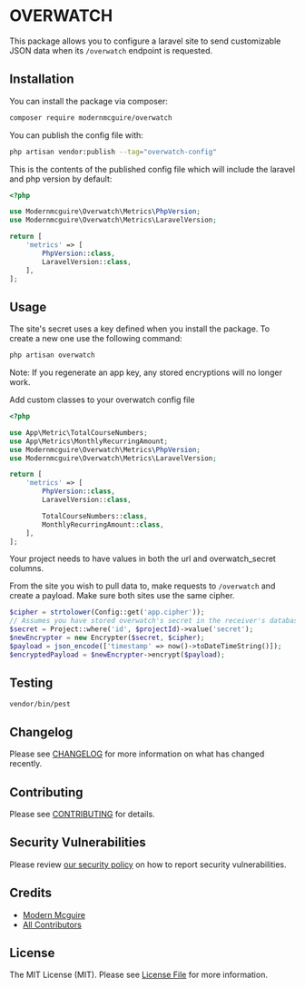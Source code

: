 # OVERWATCH
This package allows you to configure a laravel site to send customizable JSON data when its `/overwatch` endpoint is requested.

## Installation

You can install the package via composer:

```bash
composer require modernmcguire/overwatch
```

You can publish the config file with:

```bash
php artisan vendor:publish --tag="overwatch-config"
```

This is the contents of the published config file which will include the laravel and php version by default:

```php
<?php

use Modernmcguire\Overwatch\Metrics\PhpVersion;
use Modernmcguire\Overwatch\Metrics\LaravelVersion;

return [
    'metrics' => [
        PhpVersion::class,
        LaravelVersion::class,
    ],
];
```

## Usage
The site's secret uses a key defined when you install the package. To create a new one use the following command:
```bash
php artisan overwatch
```
Note: If you regenerate an app key, any stored encryptions will no longer work.


Add custom classes to your overwatch config file

```php
<?php

use App\Metric\TotalCourseNumbers;
use App\Metrics\MonthlyRecurringAmount;
use Modernmcguire\Overwatch\Metrics\PhpVersion;
use Modernmcguire\Overwatch\Metrics\LaravelVersion;

return [
    'metrics' => [
        PhpVersion::class,
        LaravelVersion::class,

        TotalCourseNumbers::class,
        MonthlyRecurringAmount::class,
    ],
];
```

Your project needs to have values in both the url and overwatch_secret columns.

From the site you wish to pull data to, make requests to `/overwatch` and create a payload. Make sure both sites use the same cipher.
```php
$cipher = strtolower(Config::get('app.cipher'));
// Assumes you have stored overwatch's secret in the receiver's database.
$secret = Project::where('id', $projectId)->value('secret');
$newEncrypter = new Encrypter($secret, $cipher);
$payload = json_encode(['timestamp' => now()->toDateTimeString()]);
$encryptedPayload = $newEncrypter->encrypt($payload);
```

## Testing

```bash
vendor/bin/pest
```

## Changelog

Please see [CHANGELOG](CHANGELOG.md) for more information on what has changed recently.

## Contributing

Please see [CONTRIBUTING](CONTRIBUTING.md) for details.

## Security Vulnerabilities

Please review [our security policy](../../security/policy) on how to report security vulnerabilities.

## Credits

- [Modern Mcguire](https://github.com/modernmcguire)
- [All Contributors](../../contributors)

## License

The MIT License (MIT). Please see [License File](LICENSE.md) for more information.
